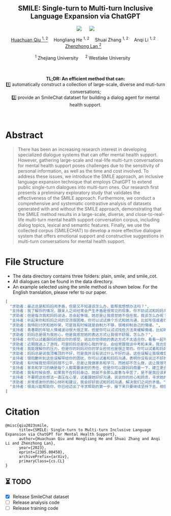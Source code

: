 <div align="center">

<h2>
    SMILE: Single-turn to Multi-turn Inclusive Language Expansion via ChatGPT
</h2>

<a href='https://arxiv.org/pdf/2305.00450.pdf'><img src='https://img.shields.io/badge/ArXiv-2305.00450-red'></a> &nbsp;&nbsp;&nbsp;&nbsp;&nbsp;<a href='https://qiuhuachuan.github.io/smile'><img src='https://img.shields.io/badge/Project-Page-Green'></a>

<div>
    <a href='https://scholar.google.com/citations?user=UCx7h5YAAAAJ&hl=en' target='_blank'>Huachuan Qiu <sup>1, 2</sup></a>&emsp;
    <span>Hongliang He <sup>1, 2</sup></span>&emsp;
    <span>Shuai Zhang <sup>1, 2</sup></span>&emsp;
    <span>Anqi Li <sup>1, 2</sup></span>&emsp;
    <a href='https://scholar.google.com/citations?user=tlDABkgAAAAJ&hl=en&oi=ao' target='_blank'>Zhenzhong Lan <sup>2</sup></a>&emsp;
</div>

<br>

<div>
    <sup>1</sup> Zhejiang University &emsp; <sup>2</sup> Westlake University &emsp;
</div>

<br>
<br>

<b>TL;DR: An efficient method that can:</b>  
1️⃣ automatically construct a collection of large-scale, diverse and muti-turn conversations;<br>
2️⃣ provide an SmileChat datatset for building a dialog agent for mental health support.

<br>

</div>

# Abstract

> There has been an increasing research interest in developing specialized dialogue systems that can offer mental health support. However, gathering large-scale and real-life multi-turn conversations for mental health support poses challenges due to the sensitivity of personal information, as well as the time and cost involved. To address these issues, we introduce the SMILE approach, an inclusive language expansion technique that employs ChatGPT to extend public single-turn dialogues into multi-turn ones. Our research first presents a preliminary exploratory study that validates the effectiveness of the SMILE approach. Furthermore, we conduct a comprehensive and systematic contrastive analysis of datasets generated with and without the SMILE approach, demonstrating that the SMILE method results in a large-scale, diverse, and close-to-real-life multi-turn mental health support conversation corpus, including dialog topics, lexical and semantic features. Finally, we use the collected corpus (SMILECHAT) to develop a more effective dialogue system that offers emotional support and constructive suggestions in multi-turn conversations for mental health support.

# File Structure

- The data directory contains three folders: plain, smile, and smile_cot.
- All dialogues can be found in the data directory.
- An example selected using the smile method is shown below. For the English translation, please refer to our paper.

```JSON
[
  "求助者：最近总是和妈妈闹矛盾，但是又不知道该怎么办，能帮我想想办法吗？",
  "支持者：我了解你的情况，跟亲人之间经常会产生矛盾是很常见的现象。你不妨试试和妈妈沟通一下，平静地提出自己的疑惑和不满，看看能否解决矛盾。",
  "求助者：但是每次我和妈妈说话，总会起争端，她总是让我感觉她不信任我，我该怎么办呢？",
  "支持者：听起来你和妈妈之间的交流很困难，你可以试试换个方式和她沟通，比如写信或者找一个更加中立的人一起协调谈话，让大家都有更好的表达机会。",
  "求助者：我特别讨厌和她吵架，可是我有时候就是自制力不够，很难抑制自己的情绪。",
  "支持者：青春期的年轻人情绪波动很大很正常，但是你可以试试找些方法来缓解情绪，比如听听音乐、看看书等等，使自己情绪更稳定。",
  "求助者：妈妈总是很为我担心，但是我感觉她的表达方式让我很不舒服，怎么办？",
  "支持者：你可以试着跟妈妈提出你的感受，说出你觉得她的表达方式不太适合你，看看一起可以找到一个更好的沟通方式。",
  "求助者：近期我迷上了游戏，可是妈妈总是担心我的学业，会经常跟我谈中考和未来，我也很焦虑。",
  "支持者：我能理解你的压力，但是你的妈妈对你的学业担忧也是很正常的。你可以试着和妈妈沟通一下，表明自己的压力和困惑，寻求她的理解和支持。",
  "求助者：妈妈总是说我顶嘴顶的不好，可是我并没有说过什么不好的话，这些误解让我很难受。",
  "支持者：很抱歉听到这些误解带给你的困扰，你可以试着和妈妈沟通，表明你没有说过不好的话，避免误解的发生。",
  "求助者：有时候我觉得妈妈很不公平，总是让我做家务和学习，而她却不怎么做，这让我很不满意。",
  "支持者：家务和学习的确是每个人都需要承担的责任，但是你可以跟妈妈商量一下，建立更合理的分工方式，让大家的负担更加均衡。",
  "求助者：我有时候会想，如果我不在妈妈身边，她就不会那么疲惫与辛苦了，是不是我应该离开她，这样她就会开心一些。",
  "支持者：不要把这些想法一直压在心里，试着跟她好好沟通，说说你的担心和顾虑，寻求她的支持和理解。离开并不会解决问题，关心和照顾妈妈也是你的责任之一。",
  "求助者：非常感谢你的耐心倾听和建议，我会好好尝试和妈妈沟通，解决我们之间的矛盾。",
  "支持者：很高兴能帮助你，你已经迈出了寻求帮助的第一步，接下来只要继续坚持下去，相信问题一定会得到好的解决。"
]
```

# Citation

```
@misc{qiu2023smile,
      title={SMILE: Single-turn to Multi-turn Inclusive Language Expansion via ChatGPT for Mental Health Support},
      author={Huachuan Qiu and Hongliang He and Shuai Zhang and Anqi Li and Zhenzhong Lan},
      year={2023},
      eprint={2305.00450},
      archivePrefix={arXiv},
      primaryClass={cs.CL}
}
```

## ⏳ TODO

- [x] Release SmileChat dataset
- [ ] Release analysis code
- [ ] Release training code

<br>
